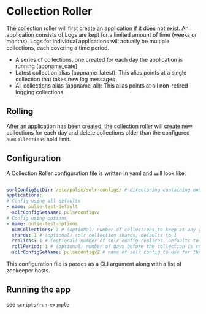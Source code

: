 # Collection Roller
The collection roller will first create an application if it does not exist. An application consists
of 
Logs are kept for a limited amount of time (weeks or months). Logs for individual applications will
actually be multiple collections, each covering a time period.
- A series of collections, one created for each day the application is running (appname_date)
- Latest collection alias (appname_latest): This alias points at a single collection that takes new log 
messages
- All collections alias (appname_all): This alias points at all non-retired logging collections

## Rolling
After an application has been created, the collection roller will create new collections for each
day and delete collections older than the configured `numCollections` hold limit.

## Configuration

A Collection Roller configuration file is written in yaml and will look like:

```yaml

sorlConfigSetDir: /etc/pulse/solr-configs/ # directoring containing one or many solr instancedir configs to be uploaded. The name of the config when uploaded to solr will be the name of the directory
applications:
# Config using all defaults
- name: pulse-test-default
  solrConfigSetName: pulseconfigv2
# Config using options
- name: pulse-test-options
  numCollections: 7 # (optional) number of collections to keep at any given time. Defaults to 7
  shards: 1 # (optional) solr collection shards, defaults to 1
  replicas: 1 # (optional) number of solr config replicas. Defaults to 1
  rollPeriod: 1 # (optional) number of days before the collection is rolled
  solrConfigSetName: pulseconfigv2 # name of solr config to use for the collections

```

This configuration file is passes as a CLI argument along with a list of zookeeper hosts.

## Running the app
see `scripts/run-example`
